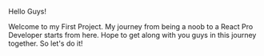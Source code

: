 Hello Guys!

Welcome to my First Project. My journey from being a noob to a React Pro Developer starts from here. Hope to get along with you guys in this journey together. So let's do it!
